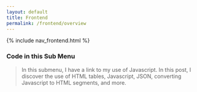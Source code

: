 ```yaml
---
layout: default
title: Frontend
permalink: /frontend/overview
---
```


{% include nav_frontend.html %}

### Code in this Sub Menu
> In this submenu, I have a link to my use of Javascript. In this post, I discover the use of HTML tables, Javascript, JSON, converting Javascript to HTML segments, and more.
